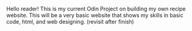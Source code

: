 <!DOCTYPE html>
<html lang="en">
<head>
  <meta charset="utf-8">
</head>

Hello reader! This is my current Odin Project on building my own recipe website. This will be a very basic website that shows my skills in basic code, html, and web designing. (revisit after finish) 